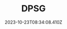 ---
isIndex: false
draft: false
date: 2023-10-23T08:34:08.410Z
title: DPSG
description: Audit de performance d’un site Prestashop
hero:
  surtitle: Étude de cas
  title: DPSG, audit de performance d’un site Prestashop
blocks:
  - type: datas
    heading:
      title: Analyse de l’ancien site
      text: Grâce à Google Lighthouse qui est un outil open source permettant de
        mesurer la qualité des pages Web. Voici, ci-dessous, le test de la page
        d’accueil sur mobile.
    column: 4
    show_color: true
    show_gauge: true
    items:
      - title: Performance
        value: 47
        suffix: "%"
        limit: 100
      - title: Accessibilité
        value: 77
        suffix: "%"
        limit: 100
      - title: Meilleures pratiques
        value: 100
        suffix: "%"
        limit: 100
      - title: Référencement (SE0)
        value: 74
        suffix: "%"
        limit: 100
---